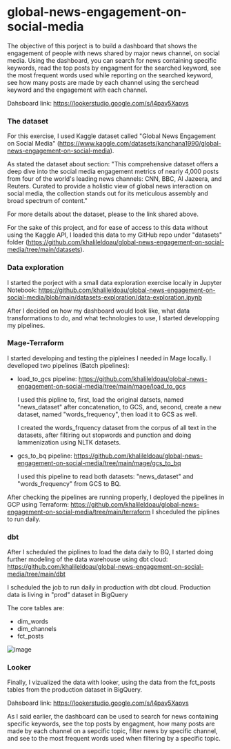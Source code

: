 # global-news-engagement-on-social-media

The objective of this porject is to build a dashboard that shows the engagement of people with news shared by major news channel, on social media. Using the dashboard, you can search for news containing specific keywords, read the top posts by engagment for the searched keyword, see the most frequent words used while reporting on the searched keyword, see how many posts are made by each channel using the serchead keyword and the engagement with each channel. 

Dahsboard link: https://lookerstudio.google.com/s/l4pav5Xapvs

### The dataset

For this exercise, I used Kaggle dataset called "Global News Engagement on Social Media" (https://www.kaggle.com/datasets/kanchana1990/global-news-engagement-on-social-media).

As stated the dataset about section: "This comprehensive dataset offers a deep dive into the social media engagement metrics of nearly 4,000 posts from four of the world's leading news channels: CNN, BBC, Al Jazeera, and Reuters. Curated to provide a holistic view of global news interaction on social media, the collection stands out for its meticulous assembly and broad spectrum of content."

For more details about the dataset, please to the link shared above.

For the sake of this project, and for ease of access to this data without using the Kaggle API, I loaded this data to my GitHub repo under "datasets" folder (https://github.com/khalileldoau/global-news-engagement-on-social-media/tree/main/datasets).


### Data exploration

I started the porject with a small data exploration exercise locally in Jupyter Notebook: https://github.com/khalileldoau/global-news-engagement-on-social-media/blob/main/datasets-exploration/data-exploration.ipynb

After I decided on how my dashboard would look like, what data transformations to do, and what technologies to use, I started developping my pipelines.

### Mage-Terraform

I started developing and testing the pipleines I needed in Mage locally. I develloped two pipelines (Batch pipelines):
- load_to_gcs pipeline: https://github.com/khalileldoau/global-news-engagement-on-social-media/tree/main/mage/load_to_gcs

  I used this pipline to, first, load the original datsets, named "news_dataset" after concatenation, to GCS, and, second, create a new dataset, named "words_frequency", then load it to GCS as well.

  I created the words_frquency dataset from the corpus of all text in the datasets, after filtiring out stopwords and punction and doing lammenization using NLTK datasets.


- gcs_to_bq pipeline: https://github.com/khalileldoau/global-news-engagement-on-social-media/tree/main/mage/gcs_to_bq

  I used this pipeline to read both datasets: "news_dataset" and "words_frequency" from GCS to BQ.

After checking the pipelines are running properly, I deployed the pipelines in GCP using Terraform: https://github.com/khalileldoau/global-news-engagement-on-social-media/tree/main/terraform
I shceduled the piplines to run daily.


### dbt

After I scheduled the piplines to load the data daily to BQ, I started doing further modeling of the data warehouse using dbt cloud: https://github.com/khalileldoau/global-news-engagement-on-social-media/tree/main/dbt

I scheduled the job to run daily in production with dbt cloud. Production data is living in "prod" dataset in BigQuery

The core tables are:
- dim_words
- dim_channels
- fct_posts

![image](https://github.com/khalileldoau/global-news-engagement-on-social-media/assets/79168986/b3e9fbc9-f57c-43b9-9f88-25ba44ed50fa)





### Looker

Finally, I vizualized the data with looker, using the data from the fct_posts tables from the production dataset in BigQuery.

Dahsboard link: https://lookerstudio.google.com/s/l4pav5Xapvs

As I said earlier, the dashboard can be used to search for news containing specific keywords, see the top posts by engagment, how many posts are made by each channel on a sepcific topic, filter news by specific channel, and see to the most frequent words used when filtering by a specific topic.









  

  

  





